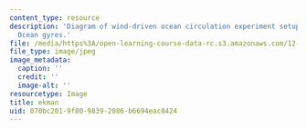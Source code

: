 ```yaml
---
content_type: resource
description: 'Diagram of wind-driven ocean circulation experiment setup from GFDXIII:
  Ocean gyres.'
file: /media/https%3A/open-learning-course-data-rc.s3.amazonaws.com/12-003-atmosphere-ocean-and-climate-dynamics-fall-2008/070bc2019f8098392086b6694eac8424_ekman.jpg
file_type: image/jpeg
image_metadata:
  caption: ''
  credit: ''
  image-alt: ''
resourcetype: Image
title: ekman
uid: 070bc201-9f80-9839-2086-b6694eac8424
---
```

